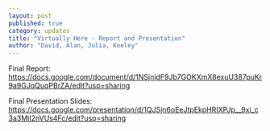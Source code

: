 ```yaml
---
layout: post
published: true
category: updates
title: "Virtually Here - Report and Presentation"
author: "David, Alan, Julia, Keeley"
---
```

Final Report:
https://docs.google.com/document/d/1NSjnjdF9Jb7GOKXmX8exuU387puKr9a9GJqQuqPBrZA/edit?usp=sharing

Final Presentation Slides:
https://docs.google.com/presentation/d/1QJSjn6oEeJtpEkpHRIXPJp__9xi_c3a3MiI2nVUs4Fc/edit?usp=sharing
